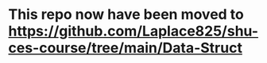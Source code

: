 # This repo now have been moved to https://github.com/Laplace825/shu-ces-course/tree/main/Data-Struct
